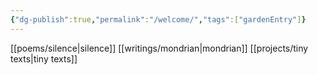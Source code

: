 ```yaml
---
{"dg-publish":true,"permalink":"/welcome/","tags":["gardenEntry"]}
---
```


[[poems/silence\|silence]]
[[writings/mondrian\|mondrian]]
[[projects/tiny texts\|tiny texts]]
